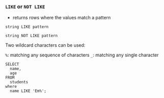 ### ```LIKE``` or ```NOT LIKE```
- returns rows where the values match a pattern

```string LIKE pattern```

```string NOT LIKE pattern```

Two wildcard characters can be used:

```%```: matching any sequence of characters
```_```: matching any single character

```
SELECT
  name,
  age
FROM
  students
where
  name LIKE 'Em%';
```
